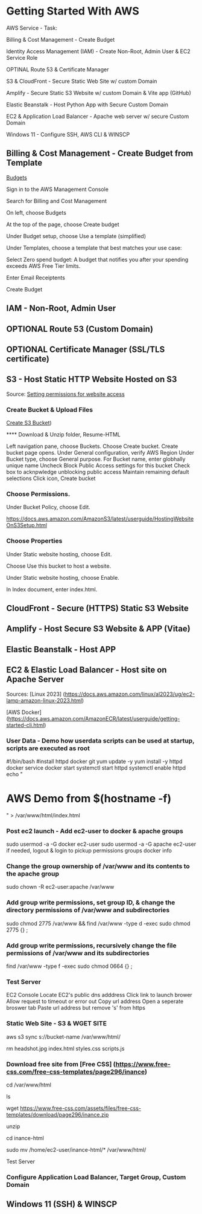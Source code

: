 
# Getting Started With AWS

AWS Service - Task:

Billing & Cost Management - Create Budget 

Identity Access Management (IAM) - Create Non-Root, Admin User & EC2 Service Role

OPTINAL Route 53 & Certificate Manager

S3 & CloudFront - Secure Static Web Site w/ custom Domain

Amplify - Secure Static S3 Website w/ custom Domain & Vite app (GitHub)

Elastic Beanstalk - Host Python App with Secure Custom Domain

EC2 & Application Load Balancer - Apache web server w/ secure Custom Domain

Windows 11 - Configure SSH, AWS CLI & WINSCP




## Billing & Cost Management - Create Budget from Template

[Budgets](https://docs.aws.amazon.com/cost-management/latest/userguide/budgets-create.html)

Sign in to the AWS Management Console

Search for Billing and Cost Management 

On left, choose Budgets

At the top of the page, choose Create budget

Under Budget setup, choose Use a template (simplified)

Under Templates, choose a template that best matches your use case:

Select Zero spend budget: A budget that notifies you after your spending exceeds AWS Free Tier limits.

Enter Email Receiptents

Create Budget

## IAM - Non-Root, Admin User


## OPTIONAL Route 53 (Custom Domain)


## OPTIONAL Certificate Manager  (SSL/TLS certificate)


## S3 - Host Static HTTP Website Hosted on S3
Source: [Setting permissions for website access](https://docs.aws.amazon.com/AmazonS3/latest/userguide/WebsiteAccessPermissionsReqd.html)


### Create Bucket & Upload Files 
[Create S3 Bucket](https://docs.aws.amazon.com/AmazonS3/latest/userguide/HostingWebsiteOnS3Setup.html))

**** Download & Unzip folder, Resume-HTML

Left navigation pane, choose Buckets.
Choose Create bucket.
Create bucket page opens.
Under General configuration, verify AWS Region
Under Bucket type, choose General purpose.
For Bucket name, enter globhally unique name
Uncheck Block Public Access settings for this bucket
Check box to acknpwledge unblocking public access
Maintain remaining default selections
Click icon, Create bucket

### Choose Permissions.

Under Bucket Policy, choose Edit.

https://docs.aws.amazon.com/AmazonS3/latest/userguide/HostingWebsiteOnS3Setup.html

### Choose Properties

Under Static website hosting, choose Edit.

Choose Use this bucket to host a website.

Under Static website hosting, choose Enable.

In Index document, enter index.html.

## CloudFront - Secure (HTTPS) Static S3 Website


## Amplify - Host Secure S3 Website & APP (Vitae)


## Elastic Beanstalk - Host APP


## EC2 & Elastic Load Balancer - Host site on Apache Server

Sources: [Linux 2023] (https://docs.aws.amazon.com/linux/al2023/ug/ec2-lamp-amazon-linux-2023.html)

[AWS Docker] (https://docs.aws.amazon.com/AmazonECR/latest/userguide/getting-started-cli.html)

### User Data - Demo how userdata scripts can be used at startup, scripts are executed as root

#!/bin/bash
#install httpd docker git 
yum update -y
yum install -y httpd docker
service docker start
systemctl start httpd
systemctl enable httpd
echo "<h1>AWS Demo from $(hostname -f)</h1>" > /var/www/html/index.html

### Post ec2 launch - Add ec2-user to docker & apache groups
sudo usermod -a -G docker ec2-user
sudo usermod -a -G apache ec2-user
if needed, logout & login to pickup permissions
groups
docker info

### Change the group ownership of /var/www and its contents to the apache group

sudo chown -R ec2-user:apache /var/www

### Add group write permissions, set group ID, & change the directory permissions of /var/www and subdirectories

sudo chmod 2775 /var/www && find /var/www -type d -exec sudo chmod 2775 {} \;

### Add group write permissions, recursively change the file permissions of /var/www and its subdirectories

find /var/www -type f -exec sudo chmod 0664 {} \;

### Test Server
EC2 Console
Locate EC2's public dns adddress
Click link to launch brower
Allow request to timeout or error out
Copy url address
Open a seperate broswer tab
Paste url address but remove 's' from https

### Static Web Site - S3 & WGET SITE

aws s3 sync s://bucket-name /var/www/html/

rm headshot.jpg index.html styles.css scripts.js

### Download free site from [Free CSS] (https://www.free-css.com/free-css-templates/page296/inance)

cd /var/www/html

ls
 
wget https://www.free-css.com/assets/files/free-css-templates/download/page296/inance.zip

unzip
 
cd inance-html
    
sudo mv /home/ec2-user/inance-html/* /var/www/html/

Test Server

### Configure Application Load Balancer, Target Group, Custom Domain


## Windows 11 (SSH) & WINSCP 

